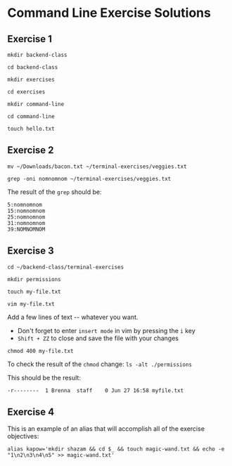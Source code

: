 # Command Line Exercise Solutions

## Exercise 1
`mkdir backend-class`

`cd backend-class`

`mkdir exercises`

`cd exercises`

`mkdir command-line`

`cd command-line`

`touch hello.txt`

## Exercise 2

`mv ~/Downloads/bacon.txt ~/terminal-exercises/veggies.txt`

`grep -oni nomnomnom ~/terminal-exercises/veggies.txt`

The result of the `grep` should be:

```
5:nomnomnom
15:nomnomnom
25:nomnomnom
31:nomnomnom
39:NOMNOMNOM
```

## Exercise 3

`cd ~/backend-class/terminal-exercises`

`mkdir permissions`

`touch my-file.txt`

`vim my-file.txt`

Add a few lines of text -- whatever you want.
  - Don't forget to enter `insert mode` in vim by pressing the `i` key
  - `Shift + ZZ` to close and save the file with your changes

`chmod 400 my-file.txt`

To check the result of the `chmod` change: `ls -alt ./permissions`

This should be the result:

`-r--------  1 Brenna  staff    0 Jun 27 16:58 myfile.txt`

## Exercise 4

This is an example of an alias that will accomplish all of the exercise objectives:

`alias kapow='mkdir shazam && cd $_ && touch magic-wand.txt && echo -e "1\n2\n3\n4\n5" >> magic-wand.txt'`
